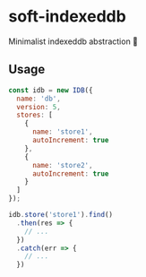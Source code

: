 # soft-indexeddb
Minimalist indexeddb abstraction 💾

## Usage

```js
const idb = new IDB({
  name: 'db',
  version: 5,
  stores: [
    {
      name: 'store1',
      autoIncrement: true
    },
    {
      name: 'store2',
      autoIncrement: true
    }
  ]
});

idb.store('store1').find()
  .then(res => {
    // ...
  })
  .catch(err => {
    // ...
  })
```